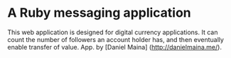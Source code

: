 # A Ruby messaging application 

This web application is designed for digital currency applications. It can count the number of followers an account holder has, and then eventually enable transfer of value. App. by [Daniel Maina] (http://danielmaina.me/).
